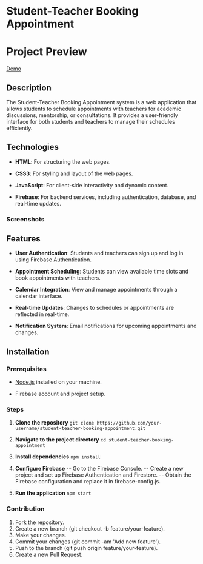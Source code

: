# Student-Teacher Booking Appointment 

# Project Preview

[Demo](https://renuckam.github.io/Student-Teacher-Booking-Appointment/)

## Description

The Student-Teacher Booking Appointment system is a web application that allows students to schedule appointments with teachers for academic discussions, mentorship, or consultations. It provides a user-friendly interface for both students and teachers to manage their schedules efficiently. 

## Technologies
- **HTML**: For structuring the web pages.
  
- **CSS3**: For styling and layout of the web pages.
  
- **JavaScript**: For client-side interactivity and dynamic content.
  
- **Firebase**: For backend services, including authentication, database, and real-time updates.

### Screenshots

## Features
- **User Authentication**: Students and teachers can sign up and log in using Firebase Authentication.
  
- **Appointment Scheduling**: Students can view available time slots and book appointments with teachers.
  
- **Calendar Integration**: View and manage appointments through a calendar interface.
  
- **Real-time Updates**: Changes to schedules or appointments are reflected in real-time.
  
- **Notification System**: Email notifications for upcoming appointments and changes.

## Installation

### Prerequisites
- [Node.js](https://nodejs.org/) installed on your machine.
  
- Firebase account and project setup.

### Steps
1. **Clone the repository**
   ``
   git clone https://github.com/your-username/student-teacher-booking-appointment.git ``

2.  **Navigate to the project directory**
    ``
    cd student-teacher-booking-appointment ``

3.  **Install dependencies**
   ``
    npm install ``

4.  **Configure Firebase**
   -- Go to the Firebase Console.
   -- Create a new project and set up Firebase Authentication and Firestore.
   -- Obtain the Firebase configuration and replace it in firebase-config.js.

5.  **Run the application**
    ``
    npm start ``

### Contribution

 1. Fork the repository.
 2. Create a new branch (git checkout -b feature/your-feature).
 3. Make your changes.
 4. Commit your changes (git commit -am 'Add new feature').
 5. Push to the branch (git push origin feature/your-feature).
 6. Create a new Pull Request.
